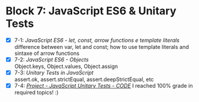 # Block 7: JavaScript ES6 & Unitary Tests

- [x] 7-1: _JavaScript ES6 - let, const, arrow functions e template literals_  
difference between var, let and const; how to use template literals and sintaxe of arrow functions
- [x] 7-2: _JavaScript ES6 - Objects_  
Object.keys, Object.values, Object.assign
- [x] 7-3: _Unitary Tests in JavaScript_  
assert.ok, assert.strictEqual, assert.deepStrictEqual, etc
- [x] 7-4: _[Project - JavaScript Unitary Tests - CODE](https://github.com/carolbezerra-dev/trybe-projects/tree/master/1.WebDevelopment/7.ES6)_
I reached 100% grade in required topics! :)
